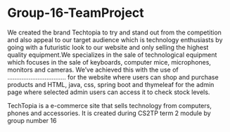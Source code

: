 # Group-16-TeamProject

We created the brand Techtopia to try and stand out from the competition and also appeal to our target audience which is technology enthusiasts by going with a futuristic look to our website and only selling the highest quality equipment.We specializes in the sale of technological equipment which focuses in the sale of keyboards, computer mice, microphones, monitors and cameras. We’ve achieved this with the use of …………………………… for the website where users can shop and purchase products and HTML, java, css, spring boot and thymeleaf for the admin page where selected admin users can access it to check stock levels.

TechTopia is a e-commerce site that sells technology from computers, phones and accessories. It is created during CS2TP term 2 module by group number 16

